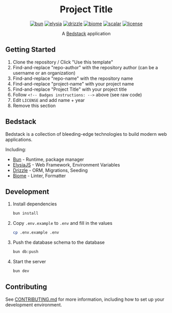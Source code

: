 <div align="center">
    <h1>
        Project Title
    </h1>
    <a href="https://bun.sh/"><img src="https://img.shields.io/badge/Bun-14151a?logo=bun&logoColor=fbf0df" alt="bun" /></a>
    <a href="https://elysiajs.com/"><img src="https://custom-icon-badges.demolab.com/badge/ElysiaJS-0f172b.svg?logo=elysia" alt="elysia" /></a>
    <a href="https://drizzle.team/"><img src="https://img.shields.io/badge/Drizzle-C5F74F?logo=drizzle&logoColor=000" alt="drizzle" /></a>
    <a href="https://biomejs.dev/"><img src="https://img.shields.io/badge/Biome-24272f?logo=biome&logoColor=f6f6f9" alt="biome" /></a>
    <a href="https://scalar.com/"><img src="https://img.shields.io/badge/Scalar-080808?logo=scalar&logoColor=e7e7e7" alt="scalar" /></a
    <!-- Badges instructions: -->     
    <!-- 1. uncomment the commented <a /> tag below -->
    <!-- 2. remove the duplicated LICENSE badge, only keeping yours -->
    <!-- 3. delete these instructions -->
    <a href="https://github.com/bedtime-coders/bedstack-start/blob/main/LICENSE"><img src="https://custom-icon-badges.demolab.com/github/license/bedtime-coders/bedstack-start?label=License&color=blue&logo=law" alt="license" /></a>
    <!--     <a href="https://github.com/repo-author/repo-name/blob/main/LICENSE"><img src="https://custom-icon-badges.demolab.com/github/license/repo-author/repo-name?label=License&color=blue&logo=law" alt="license" /></a> -->
    <p>A <a href="https://github.com/bedtime-coders/bedstack">Bedstack</a> application</p>
</div>

## Getting Started

1. Clone the repository / Click "Use this template"
2. Find-and-replace "repo-author" with the repository author (can be a username or an organization) 
3. Find-and-replace "repo-name" with the repository name 
4. Find-and-replace "project-name" with your project name
5. Find-and-replace "Project Title" with your project title
6. Follow `<!-- Badges instructions: -->` above (see raw code)
7. Edit `LICENSE` and add name + year
8. Remove this section

## Bedstack

Bedstack is a collection of bleeding-edge technologies to build modern web applications.

Including:

- [Bun](https://bun.sh) - Runtime, package manager
- [ElysiaJS](https://elysiajs.com) - Web Framework, Environment Variables
- [Drizzle](https://orm.drizzle.team) - ORM, Migrations, Seeding
- [Biome](https://biomejs.dev) - Linter, Formatter

## Development

1. Install dependencies

   ```bash
   bun install
   ```

2. Copy `.env.example` to `.env` and fill in the values

   ```bash
   cp .env.example .env
   ```

3. Push the database schema to the database

   ```bash
   bun db:push
   ```

4. Start the server

   ```bash
   bun dev
   ```

## Contributing

See [CONTRIBUTING.md](./CONTRIBUTING.md) for more information, including how to set up your development environment.

